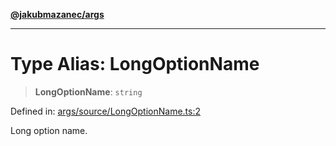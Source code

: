 [**@jakubmazanec/args**](../README.md)

---

# Type Alias: LongOptionName

> **LongOptionName**: `string`

Defined in:
[args/source/LongOptionName.ts:2](https://github.com/jakubmazanec/tools/blob/4a8f82fa13ce52bb52e412e9ac98b543cce14fc2/packages/args/source/LongOptionName.ts#L2)

Long option name.
